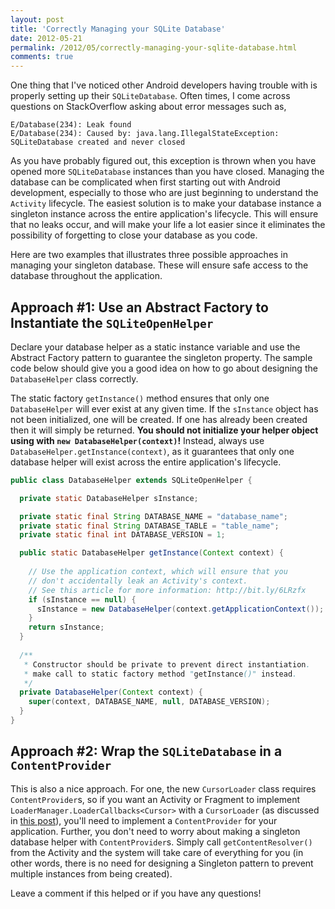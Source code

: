 ```yaml
---
layout: post
title: 'Correctly Managing your SQLite Database'
date: 2012-05-21
permalink: /2012/05/correctly-managing-your-sqlite-database.html
comments: true
---
```


One thing that I've noticed other Android developers having trouble with is properly
setting up their `SQLiteDatabase`. Often times, I come across questions on StackOverflow
asking about error messages such as,

```
E/Database(234): Leak found
E/Database(234): Caused by: java.lang.IllegalStateException: SQLiteDatabase created and never closed
```

As you have probably figured out, this exception is thrown when you have opened more
`SQLiteDatabase` instances than you have closed. Managing the database can be complicated
when first starting out with Android development, especially to those who are just beginning
to understand the `Activity` lifecycle. The easiest solution is to make your database
instance a singleton instance across the entire application's lifecycle. This will ensure
that no leaks occur, and will make your life a lot easier since it eliminates the
possibility of forgetting to close your database as you code.

<!--more-->

Here are two examples that illustrates three possible approaches in managing your
singleton database. These will ensure safe access to the database throughout the application.

## Approach #1: Use an Abstract Factory to Instantiate the `SQLiteOpenHelper`

Declare your database helper as a static instance variable and use the Abstract Factory
pattern to guarantee the singleton property. The sample code below should give you a good
idea on how to go about designing the `DatabaseHelper` class correctly.

The static factory `getInstance()` method ensures that only one `DatabaseHelper`
will ever exist at any given time. If the `sInstance` object has not been initialized,
one will be created. If one has already been created then it will simply be returned.
**You should not initialize your helper object using with `new DatabaseHelper(context)`!**
Instead, always use `DatabaseHelper.getInstance(context)`, as it guarantees that only one
database helper will exist across the entire application's lifecycle.

```java
public class DatabaseHelper extends SQLiteOpenHelper { 

  private static DatabaseHelper sInstance;

  private static final String DATABASE_NAME = "database_name";
  private static final String DATABASE_TABLE = "table_name";
  private static final int DATABASE_VERSION = 1;

  public static DatabaseHelper getInstance(Context context) {
     
    // Use the application context, which will ensure that you 
    // don't accidentally leak an Activity's context.
    // See this article for more information: http://bit.ly/6LRzfx
    if (sInstance == null) {
      sInstance = new DatabaseHelper(context.getApplicationContext());
    }
    return sInstance;
  }
    
  /**
   * Constructor should be private to prevent direct instantiation.
   * make call to static factory method "getInstance()" instead.
   */
  private DatabaseHelper(Context context) {
    super(context, DATABASE_NAME, null, DATABASE_VERSION);
  }
}
```

## Approach #2: Wrap the `SQLiteDatabase` in a `ContentProvider`

This is also a nice approach. For one, the new `CursorLoader` class requires
`ContentProvider`s, so if you want an Activity or Fragment to implement `LoaderManager.LoaderCallbacks<Cursor>`
with a `CursorLoader` (as discussed in <a href="/2012/07/understanding-loadermanager.html">this post</a>),
you'll need to implement a `ContentProvider` for your application. Further, you don't need to worry
about making a singleton database helper with `ContentProvider`s. Simply call `getContentResolver()`
from the Activity and the system will take care of everything for you (in other words, there is no
need for designing a Singleton pattern to prevent multiple instances from being created).

Leave a comment if this helped or if you have any questions!